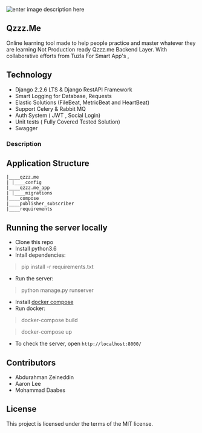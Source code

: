 ![enter image description here](http://tuzlaapp.com/images/logo-black.png)

## Qzzz.Me
Online learning tool made to help people practice and master whatever they are learning
Not Production ready Qzzz.me Backend Layer.
With collaborative efforts from  Tuzla For Smart App's ,

## Technology

 - Django 2.2.6  LTS & Django RestAPI Framework
 - Smart Logging for Database, Requests 
 - Elastic Solutions (FileBeat, MetricBeat and HeartBeat) 
 - Support Celery & Rabbit MQ
 - Auth System ( JWT , Social Login)
 - Unit tests ( Fully Covered Tested Solution)
 - Swagger
 
 ### Description
 
## Application Structure

```
|____qzzz.me
| |____config
|____qzzz.me_app
| |____migrations
|____compose
|____publisher_subscriber
|____requirements
```
## Running the server locally

 * Clone this repo
 * Install python3.6
 * Intall dependencies:
> pip install -r requirements.txt
 * Run the server:
> python manage.py runserver
 * Install [docker compose](https://docs.docker.com/compose/install/)
 * Run docker:
> docker-compose build

> docker-compose up
 * To check the server, open `http://localhost:8000/`

## Contributors
* Abdurahman Zeineddin 
* Aaron Lee 
* Mohammad Daabes


## License

This project is licensed under the terms of the MIT license.

